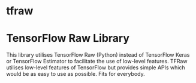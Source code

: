 # tfraw
# TensorFlow Raw Library

This library utilises TensorFlow Raw (Python) instead of TensorFlow Keras or TensorFlow Estimator to facilitate the use of low-level features. TFRaw utilises low-level features of TensorFlow but provides simple APIs which would be as easy to use as possible. Fits for everybody.
